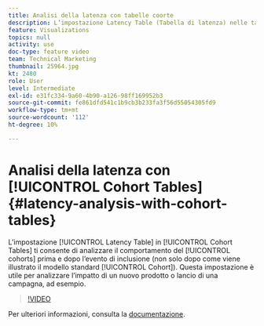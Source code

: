```yaml
---
title: Analisi della latenza con tabelle coorte
description: L’impostazione Latency Table (Tabella di latenza) nelle tabelle coorte consente di analizzare il comportamento delle coorti prima e dopo l’evento di inclusione (non solo dopo come viene illustrato nella coorte standard). Questa impostazione è utile per analizzare l’impatto di un nuovo prodotto o lancio di una campagna, ad esempio.
feature: Visualizations
topics: null
activity: use
doc-type: feature video
team: Technical Marketing
thumbnail: 25964.jpg
kt: 2480
role: User
level: Intermediate
exl-id: e31fc334-9a60-4b90-a126-98ff169952b3
source-git-commit: fe861dfd541c1b9cb3b233fa3f56d55054305fd9
workflow-type: tm+mt
source-wordcount: '112'
ht-degree: 10%

---
```


# Analisi della latenza con [!UICONTROL Cohort Tables] {#latency-analysis-with-cohort-tables}

L’impostazione [!UICONTROL Latency Table] in [!UICONTROL Cohort Tables] ti consente di analizzare il comportamento del [!UICONTROL cohorts] prima e dopo l’evento di inclusione (non solo dopo come viene illustrato il modello standard [!UICONTROL Cohort]). Questa impostazione è utile per analizzare l’impatto di un nuovo prodotto o lancio di una campagna, ad esempio.

>[!VIDEO](https://video.tv.adobe.com/v/25964/?quality=12)

Per ulteriori informazioni, consulta la [documentazione](https://experienceleague.adobe.com/docs/analytics/analyze/analysis-workspace/visualizations/cohort-table/cohort-analysis.html?lang=en).
